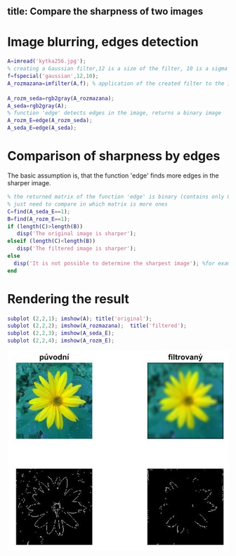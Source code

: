 ﻿title: Compare the sharpness of two images
--- 
# Image blurring, edges detection
 ``` matlab
A=imread('kytka256.jpg');
% creating a Gaussian filter,12 is a size of the filter, 10 is a sigma alias a standard deviation
f=fspecial('gaussian',12,10);
A_rozmazana=imfilter(A,f); % application of the created filter to the image

A_rozm_seda=rgb2gray(A_rozmazana);
A_seda=rgb2gray(A);
% function 'edge' detects edges in the image, returns a binary image
A_rozm_E=edge(A_rozm_seda);
A_seda_E=edge(A_seda);

 ```
# Comparison of sharpness by edges
The basic assumption is, that the function 'edge' finds more edges in the sharper image.
 ``` matlab
 % the returned matrix of the function 'edge' is binary (contains only 0 and 1). 1 represents an edge
 % just need to compare in which matrix is more ones
C=find(A_seda_E==1); 
B=find(A_rozm_E==1);
if (length(C)>length(B))
    disp('The original image is sharper');
elseif (length(C)<length(B))
    disp('The filtered image is sharper');
else
   disp('It is not possible to determine the sharpest image'); %for example, the images have the same number of edges
end 
 ```
# Rendering the result
 ``` matlab
subplot (2,2,1); imshow(A); title('original');
subplot (2,2,2); imshow(A_rozmazana);  title('filtered');
subplot (2,2,3); imshow(A_seda_E);
subplot (2,2,4); imshow(A_rozm_E);  
 ```
 
 ![](../media/compare_sharpness_result.jpg)
